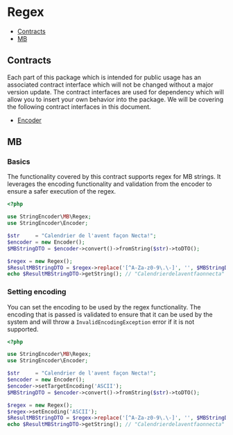# Regex

- [Contracts](#contracts)
- [MB](#mb)

## Contracts

Each part of this package which is intended for public usage has an associated contract interface which will not be changed without a major version update. The contract interfaces are used for dependency which will allow you to insert your own behavior into the package. We will be covering the following contract interfaces in this document.

- [Encoder](../src/StringEncoder/Contracts/MB/RegexInterface.php)

## MB

### Basics

The functionality covered by this contract supports regex for MB strings. It leverages the encoding functionality and validation from the encoder to ensure a safer execution of the regex.

```php
<?php

use StringEncoder\MB\Regex;
use StringEncoder\Encoder;

$str     = "Calendrier de l'avent façon Necta!";
$encoder = new Encoder();
$MBStringDTO = $encoder->convert()->fromString($str)->toDTO();

$regex = new Regex();
$ResultMBStringDTO = $regex->replace('[^A-Za-z0-9\.\-]', '', $MBStringDTO);
echo $ResultMBStringDTO->getString(); // "Calendrierdelaventfaonnecta" in UTF-8 encoding.
```

### Setting encoding

You can set the encoding to be used by the regex functionality. The encoding that is passed is validated to ensure that it can be used by the system and will throw a `InvalidEncodingException` error if it is not supported.

```php
<?php

use StringEncoder\MB\Regex;
use StringEncoder\Encoder;

$str     = "Calendrier de l'avent façon Necta!";
$encoder = new Encoder();
$encoder->setTargetEncoding('ASCII');
$MBStringDTO = $encoder->convert()->fromString($str)->toDTO();

$regex = new Regex();
$regex->setEncoding('ASCII');
$ResultMBStringDTO = $regex->replace('[^A-Za-z0-9\.\-]', '', $MBStringDTO);
echo $ResultMBStringDTO->getString(); // "Calendrierdelaventfaonnecta" in ASCII encoding.
```
